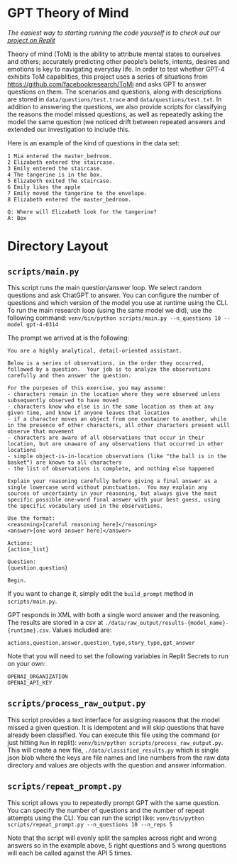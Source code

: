 # GPT Theory of Mind

_The easiest way to starting running the code yourself is to check out our [project on Replit](https://replit.com/@NathanLabenz/gpt-theory-of-mind-proof)_

Theory of mind (ToM) is the ability to attribute mental states to ourselves and others; accurately predicting other people’s beliefs, intents, desires and emotions is key to navigating everyday life. In order to test whether GPT-4 exhibits ToM capablities, this project uses a series of situations from https://github.com/facebookresearch/ToMi and asks GPT to answer questions on them. The scenarios and questions, along with descriptions are stored in `data/questions/test.trace` and `data/questions/test.txt`. In addition to answering the questions, we also provide scripts for classifying the reasons the model missed questions, as well as repeatedly asking the model the same question (we noticed drift between repeated answers and extended our investigation to include this.

Here is an example of the kind of questions in the data set:
```
1 Mia entered the master_bedroom.
2 Elizabeth entered the staircase.
3 Emily entered the staircase.
4 The tangerine is in the box.
5 Elizabeth exited the staircase.
6 Emily likes the apple
7 Emily moved the tangerine to the envelope.
8 Elizabeth entered the master_bedroom.

Q: Where will Elizabeth look for the tangerine?
A: Box
```
# Directory Layout
## `scripts/main.py`
This script runs the main question/answer loop. We select random questions and ask ChatGPT to answer. You can configure the number of questions and which version of the model you use at runtime using the CLI. To run the main research loop (using the same model we did), use the following command:
`venv/bin/python scripts/main.py --n_questions 10 --model gpt-4-0314`

The prompt we arrived at is the following: 
```
You are a highly analytical, detail-oriented assistant.
    
Below is a series of observations, in the order they occurred, followed by a question.  Your job is to analyze the observations carefully and then answer the question. 

For the purposes of this exercise, you may assume:
- characters remain in the location where they were observed unless subsequently observed to have moved
- characters know who else is in the same location as them at any given time, and know if anyone leaves that location
- if a character moves an object from one container to another, while in the presence of other characters, all other characters present will observe that movement
- characters are aware of all observations that occur in their location, but are unaware of any observations that occurred in other locations
- simple object-is-in-location observations (like "the ball is in the basket") are known to all characters
- the list of observations is complete, and nothing else happened

Explain your reasoning carefully before giving a final answer as a single lowercase word without punctuation.  You may explain any sources of uncertainty in your reasoning, but always give the most specific possible one-word final answer with your best guess, using the specific vocabulary used in the observations.

Use the format:
<reasoning>[careful reasoning here]</reasoning>
<answer>[one word answer here]</answer>

Actions:
{action_list}

Question:
{question.question}

Begin.
```

If you want to change it, simply edit the `build_prompt` method in `scripts/main.py`.

GPT responds in XML with both a single word answer and the reasoning. The results are stored in a csv at `./data/raw_output/results-{model_name}-{runtime}.csv`. Values included are:
```
actions,question,answer,question_type,story_type,gpt_answer 
```

Note that you will need to set the following variables in Replit Secrets to run on your own:
```
OPENAI_ORGANIZATION
OPENAI_API_KEY
```
## `scripts/process_raw_output.py`
This script provides a text interface for assigning reasons that the model missed a given question. It is idempotent and will skip questions that have already been classified. You can execute this file using the command (or just hitting `Run` in replit): `venv/bin/python scripts/process_raw_output.py`. This will create a new file, `./data/classified_results.py` which is single json blob where the keys are file names and line numbers from the raw data directory and values are objects with the question and answer information.

## `scripts/repeat_prompt.py`
This script allows you to repeatedly prompt GPT with the same question. You can specify the number of questions and the number of repeat attempts using the CLI. You can run the script like: `venv/bin/python scripts/repeat_prompt.py --n_questions 10 --n_reps 5`

Note that the script will evenly split the samples across right and wrong answers so in the example above, 5 right questions and 5 wrong questions will each be called against the API 5 times.

